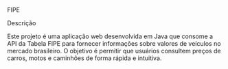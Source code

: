 FIPE

Descrição

Este projeto é uma aplicação web desenvolvida em Java que consome a API da Tabela FIPE para fornecer informações sobre valores de veículos no mercado brasileiro. O objetivo é permitir que usuários consultem preços de carros, motos e caminhões de forma rápida e intuitiva.
